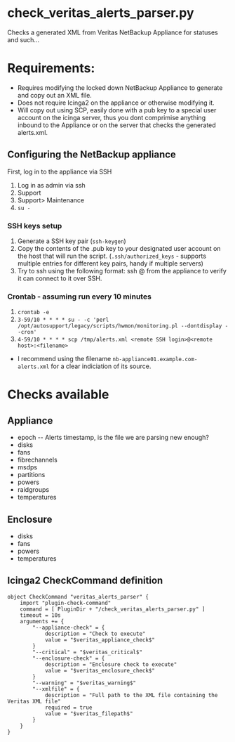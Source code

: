 # check_veritas_alerts_parser.py
Checks a generated XML from Veritas NetBackup Appliance for statuses and such...

# Requirements:
* Requires modifying the locked down NetBackup Appliance to generate and copy out an XML file.
* Does not require Icinga2 on the appliance or otherwise modifying it.
* Will copy out using SCP, easily done with a pub key to a special user account on the icinga server, thus you dont comprimise anything inbound to the Appliance or on the server that checks the generated alerts.xml.

## Configuring the NetBackup appliance
First, log in to the appliance via SSH
1. Log in as admin via ssh
2. Support
3. Support> Maintenance
4. ```su -```

### SSH keys setup
1. Generate a SSH key pair (```ssh-keygen```)
2. Copy the contents of the .pub key to your designated user account on the host that will run the script. (```.ssh/authorized_keys``` - supports multiple entries for different key pairs, handy if multiple servers)
3. Try to ssh using the following format: ssh <remote SSH login>@<remote host> from the appliance to verify it can connect to it over SSH.

### Crontab - assuming run every 10 minutes
1. ```crontab -e```
2. ```3-59/10 * * * * su - -c 'perl /opt/autosupport/legacy/scripts/hwmon/monitoring.pl --dontdisplay --cron'```
3. ```4-59/10 * * * * scp /tmp/alerts.xml <remote SSH login>@<remote host>:<filename>```
 - I recommend using the filename ```nb-appliance01.example.com-alerts.xml``` for a clear indiciation of its source.


# Checks available
## Appliance
* epoch
-- Alerts timestamp, is the file we are parsing new enough?
* disks
* fans
* fibrechannels
* msdps
* partitions
* powers
* raidgroups
* temperatures
## Enclosure
* disks
* fans
* powers
* temperatures

## Icinga2 CheckCommand definition
```
object CheckCommand "veritas_alerts_parser" {
    import "plugin-check-command"
    command = [ PluginDir + "/check_veritas_alerts_parser.py" ]
    timeout = 10s
    arguments += {
        "--appliance-check" = {
            description = "Check to execute"
            value = "$veritas_appliance_check$"
        }
        "--critical" = "$veritas_critical$"
        "--enclosure-check" = {
            description = "Enclosure check to execute"
            value = "$veritas_enclosure_check$"
        }
        "--warning" = "$veritas_warning$"
        "--xmlfile" = {
            description = "Full path to the XML file containing the Veritas XML file"
            required = true
            value = "$veritas_filepath$"
        }
    }
}
```
